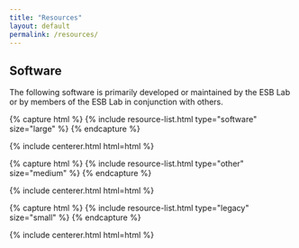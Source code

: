 ```yaml
---
title: "Resources"
layout: default
permalink: /resources/
---
```


<h2>Software</h2>
The following software is primarily developed or maintained by the ESB Lab or by members of the ESB Lab in conjunction with others.

{% capture html %}
{% include resource-list.html type="software" size="large" %}
{% endcapture %}

{% include centerer.html html=html %}

{% capture html %}
{% include resource-list.html type="other" size="medium" %}
{% endcapture %}

{% include centerer.html html=html %}

{% capture html %}
{% include resource-list.html type="legacy" size="small" %}
{% endcapture %}

{% include centerer.html html=html %}

